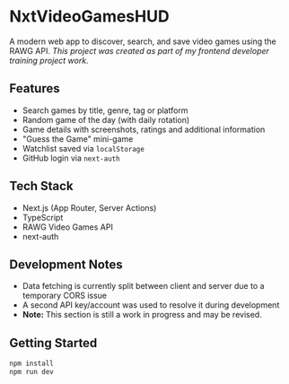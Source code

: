 # NxtVideoGamesHUD

A modern web app to discover, search, and save video games using the RAWG API.
_This project was created as part of my frontend developer training project work._

## Features

- Search games by title, genre, tag or platform
- Random game of the day (with daily rotation)
- Game details with screenshots, ratings and additional information
- "Guess the Game" mini-game
- Watchlist saved via `localStorage`
- GitHub login via `next-auth`

## Tech Stack

- Next.js (App Router, Server Actions)
- TypeScript
- RAWG Video Games API
- next-auth

## Development Notes

- Data fetching is currently split between client and server due to a temporary CORS issue
- A second API key/account was used to resolve it during development
- **Note:** This section is still a work in progress and may be revised.

## Getting Started

```bash
npm install
npm run dev
```
